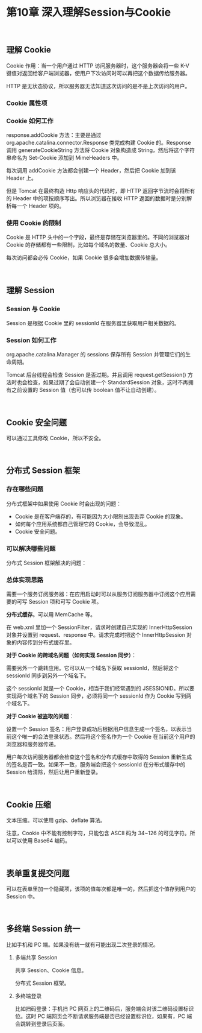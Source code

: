 # 第10章 深入理解Session与Cookie

​    

## 理解 Cookie

Cookie 作用：当一个用户通过 HTTP 访问服务器时，这个服务器会将一些 K-V 键值对返回给客户端浏览器，使用户下次访问时可以再把这个数据传给服务器。

HTTP 是无状态协议，所以服务器无法知道这次访问的是不是上次访问的用户。

### Cookie 属性项

### Cookie 如何工作

response.addCookie 方法：主要是通过 org.apache.catalina.connector.Response 类完成构建 Cookie 的。Response 调用 generateCookieString 方法将 Cookie 对象构造成 String，然后将这个字符串命名为 Set-Cookie 添加到 MimeHeaders 中。

每次调用 addCookie 方法都会创建一个 Header，然后把 Cookie 加到该 Header 上。

但是 Tomcat 在最终构造 Http 响应头的代码时，即 HTTP 返回字节流时会将所有的 Header 中的项按顺序写出。所以浏览器在接收 HTTP 返回的数据时是分别解析每一个 Header 项的。

### 使用 Cookie 的限制

Cookie 是 HTTP 头中的一个字段，最终是存储在浏览器里的。不同的浏览器对 Cookie 的存储都有一些限制，比如每个域名的数量、Cookie 总大小。

每次访问都会必传 Cookie，如果 Cookie 很多会增加数据传输量。

​    

## 理解 Session

### Session 与 Cookie

Session 是根据 Cookie 里的 sessionId 在服务器里获取用户相关数据的。

### Session 如何工作

org.apache.catalina.Manager 的 sessions 保存所有 Session 并管理它们的生命周期。

Tomcat 后台线程会检查 Session 是否过期。并且调用 request.getSession() 方法时也会检查，如果过期了会自动创建一个 StandardSession 对象，这时不再拥有之前设置的 Session 值（也可以传 boolean 值不让自动创建）。

​    

## Cookie 安全问题

可以通过工具修改 Cookie，所以不安全。

​    

## 分布式 Session 框架

### 存在哪些问题

分布式框架中如果使用 Cookie 时会出现的问题：

- Cookie 是在客户端存的，有可能因为大小限制出现丢弃 Cookie 的现象。
- 如何每个应用系统都自己管理它的 Cookie，会导致混乱。
- Cookie 安全问题。

### 可以解决哪些问题

分布式 Session 框架解决的问题：

### 总体实现思路

需要一个服务订阅服务器：在应用启动时可以从服务订阅服务器中订阅这个应用需要的可写 Session 项和可写 Cookie 项。

**分布式缓存**。可以用 MemCache 等。

在 web.xml 里加一个 SessionFilter，请求时创建自己实现的 InnerHttpSession 对象并设置到 request、response 中。请求完成时把这个 InnerHttpSession 对象的内容传到分布式缓存里。

**对于 Cookie 的跨域名问题（如何实现 Session 同步）**：

需要另外一个跳转应用。它可以从一个域名下获取 sessionId，然后将这个 sessionId 同步到另外一个域名下。

这个 sessionId 就是一个 Cookie，相当于我们经常遇到的 JSESSIONID。所以要实现两个域名下的 Session 同步，必须将同一个 sessionId 作为 Cookie 写到两个域名下。

**对于 Cookie 被盗取的问题**：

设置一个 Session 签名：用户登录成功后根据用户信息生成一个签名，以表示当前这个唯一的合法登录状态。然后将这个签名作为一个 Cookie 在当前这个用户的浏览器和服务器传递。

用户每次访问服务器都会检查这个签名和分布式缓存中取得的 Session 重新生成的签名是否一致。如果不一致，服务端会把这个 sessionId 在分布式缓存中的 Session 给清除，然后让用户重新登录。

​    

## Cookie 压缩

文本压缩。可以使用 gzip、deflate 算法。

注意，Cookie 中不能有控制字符，只能包含 ASCII 码为 34~126 的可见字符。所以可以使用 Base64 编码。

​    

## 表单重复提交问题

可以在表单里加一个隐藏项，该项的值每次都是唯一的，然后把这个值存到用户的 Session 中。

​    

## 多终端 Session 统一

比如手机和 PC 端。如果没有统一就有可能出现二次登录的情况。

1. 多端共享 Session

   共享 Session、Cookie 信息。

   分布式 Session 框架。

2. 多终端登录

   比如扫码登录：手机扫 PC 网页上的二维码后，服务端会对该二维码设置标识位。这时 PC 端网页会不断请求服务端是否已经设置标识位，如果有，PC 端会跳转到登录后页面。





